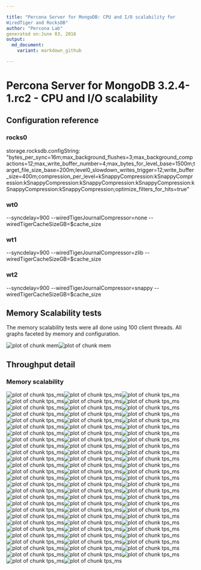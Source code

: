 ```yaml
---

title: "Percona Server for MongoDB: CPU and I/O scalability for
WiredTiger and RocksDB"
author: "Percona Lab"
generated on:June 03, 2016
output:
  md_document:
    variant: markdown_github

---
```



# Percona Server for MongoDB 3.2.4-1.rc2 - CPU and I/O scalability 

## Configuration reference

### rocks0

storage.rocksdb.configString:
"bytes_per_sync=16m;max_background_flushes=3;max_background_compactions=12;max_write_buffer_number=4;max_bytes_for_level_base=1500m;target_file_size_base=200m;level0_slowdown_writes_trigger=12;write_buffer_size=400m;compression_per_level=kSnappyCompression:kSnappyCompression:kSnappyCompression:kSnappyCompression:kSnappyCompression:kSnappyCompression:kSnappyCompression;optimize_filters_for_hits=true"

### wt0

--syncdelay=900 --wiredTigerJournalCompressor=none --wiredTigerCacheSizeGB=$cache_size

### wt1

--syncdelay=900 --wiredTigerJournalCompressor=zlib --wiredTigerCacheSizeGB=$cache_size

### wt2

--syncdelay=900 --wiredTigerJournalCompressor=snappy --wiredTigerCacheSizeGB=$cache_size

## Memory Scalability tests

The memory scalability tests were all done using 100 client threads.
All graphs faceted by memory and configuration. 

![plot of chunk mem](figure/mem-1.png)![plot of chunk mem](figure/mem-2.png)

## Throughput detail 

### Memory scalability

![plot of chunk tps_ms](figure/tps_ms-1.png)![plot of chunk tps_ms](figure/tps_ms-2.png)![plot of chunk tps_ms](figure/tps_ms-3.png)![plot of chunk tps_ms](figure/tps_ms-4.png)![plot of chunk tps_ms](figure/tps_ms-5.png)![plot of chunk tps_ms](figure/tps_ms-6.png)![plot of chunk tps_ms](figure/tps_ms-7.png)![plot of chunk tps_ms](figure/tps_ms-8.png)![plot of chunk tps_ms](figure/tps_ms-9.png)![plot of chunk tps_ms](figure/tps_ms-10.png)![plot of chunk tps_ms](figure/tps_ms-11.png)![plot of chunk tps_ms](figure/tps_ms-12.png)![plot of chunk tps_ms](figure/tps_ms-13.png)![plot of chunk tps_ms](figure/tps_ms-14.png)![plot of chunk tps_ms](figure/tps_ms-15.png)![plot of chunk tps_ms](figure/tps_ms-16.png)![plot of chunk tps_ms](figure/tps_ms-17.png)![plot of chunk tps_ms](figure/tps_ms-18.png)![plot of chunk tps_ms](figure/tps_ms-19.png)![plot of chunk tps_ms](figure/tps_ms-20.png)![plot of chunk tps_ms](figure/tps_ms-21.png)![plot of chunk tps_ms](figure/tps_ms-22.png)![plot of chunk tps_ms](figure/tps_ms-23.png)![plot of chunk tps_ms](figure/tps_ms-24.png)![plot of chunk tps_ms](figure/tps_ms-25.png)![plot of chunk tps_ms](figure/tps_ms-26.png)![plot of chunk tps_ms](figure/tps_ms-27.png)![plot of chunk tps_ms](figure/tps_ms-28.png)![plot of chunk tps_ms](figure/tps_ms-29.png)![plot of chunk tps_ms](figure/tps_ms-30.png)![plot of chunk tps_ms](figure/tps_ms-31.png)![plot of chunk tps_ms](figure/tps_ms-32.png)![plot of chunk tps_ms](figure/tps_ms-33.png)![plot of chunk tps_ms](figure/tps_ms-34.png)![plot of chunk tps_ms](figure/tps_ms-35.png)![plot of chunk tps_ms](figure/tps_ms-36.png)![plot of chunk tps_ms](figure/tps_ms-37.png)![plot of chunk tps_ms](figure/tps_ms-38.png)![plot of chunk tps_ms](figure/tps_ms-39.png)![plot of chunk tps_ms](figure/tps_ms-40.png)![plot of chunk tps_ms](figure/tps_ms-41.png)![plot of chunk tps_ms](figure/tps_ms-42.png)![plot of chunk tps_ms](figure/tps_ms-43.png)![plot of chunk tps_ms](figure/tps_ms-44.png)![plot of chunk tps_ms](figure/tps_ms-45.png)![plot of chunk tps_ms](figure/tps_ms-46.png)![plot of chunk tps_ms](figure/tps_ms-47.png)![plot of chunk tps_ms](figure/tps_ms-48.png)![plot of chunk tps_ms](figure/tps_ms-49.png)![plot of chunk tps_ms](figure/tps_ms-50.png)![plot of chunk tps_ms](figure/tps_ms-51.png)![plot of chunk tps_ms](figure/tps_ms-52.png)![plot of chunk tps_ms](figure/tps_ms-53.png)![plot of chunk tps_ms](figure/tps_ms-54.png)![plot of chunk tps_ms](figure/tps_ms-55.png)![plot of chunk tps_ms](figure/tps_ms-56.png)![plot of chunk tps_ms](figure/tps_ms-57.png)![plot of chunk tps_ms](figure/tps_ms-58.png)![plot of chunk tps_ms](figure/tps_ms-59.png)![plot of chunk tps_ms](figure/tps_ms-60.png)![plot of chunk tps_ms](figure/tps_ms-61.png)![plot of chunk tps_ms](figure/tps_ms-62.png)![plot of chunk tps_ms](figure/tps_ms-63.png)![plot of chunk tps_ms](figure/tps_ms-64.png)![plot of chunk tps_ms](figure/tps_ms-65.png)![plot of chunk tps_ms](figure/tps_ms-66.png)![plot of chunk tps_ms](figure/tps_ms-67.png)![plot of chunk tps_ms](figure/tps_ms-68.png)![plot of chunk tps_ms](figure/tps_ms-69.png)![plot of chunk tps_ms](figure/tps_ms-70.png)![plot of chunk tps_ms](figure/tps_ms-71.png)![plot of chunk tps_ms](figure/tps_ms-72.png)![plot of chunk tps_ms](figure/tps_ms-73.png)![plot of chunk tps_ms](figure/tps_ms-74.png)![plot of chunk tps_ms](figure/tps_ms-75.png)![plot of chunk tps_ms](figure/tps_ms-76.png)![plot of chunk tps_ms](figure/tps_ms-77.png)![plot of chunk tps_ms](figure/tps_ms-78.png)![plot of chunk tps_ms](figure/tps_ms-79.png)![plot of chunk tps_ms](figure/tps_ms-80.png)

